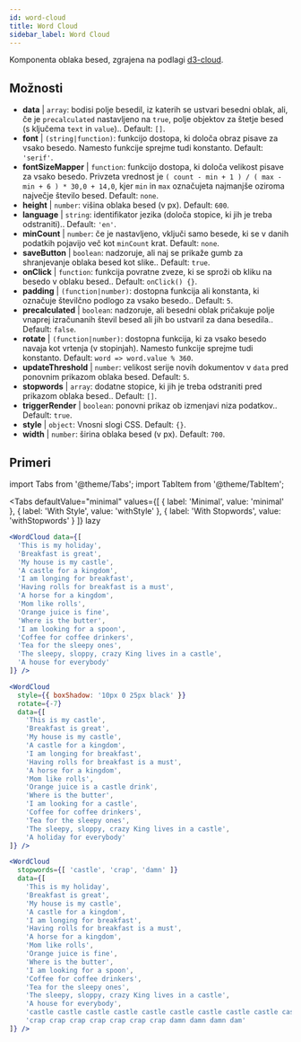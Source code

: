 ```yaml
---
id: word-cloud 
title: Word Cloud
sidebar_label: Word Cloud
---
```


Komponenta oblaka besed, zgrajena na podlagi [d3-cloud](https://github.com/jasondavies/d3-cloud).

## Možnosti

* __data__ | `array`: bodisi polje besedil, iz katerih se ustvari besedni oblak, ali, če je `precalculated` nastavljeno na `true`, polje objektov za štetje besed (s ključema `text` in `value`).. Default: `[]`.
* __font__ | `(string|function)`: funkcijo dostopa, ki določa obraz pisave za vsako besedo. Namesto funkcije sprejme tudi konstanto. Default: `'serif'`.
* __fontSizeMapper__ | `function`: funkcijo dostopa, ki določa velikost pisave za vsako besedo. Privzeta vrednost je `( count - min + 1 ) / ( max - min + 6 ) * 30,0 + 14,0`, kjer `min` in `max` označujeta najmanjše oziroma največje število besed. Default: `none`.
* __height__ | `number`: višina oblaka besed (v px). Default: `600`.
* __language__ | `string`: identifikator jezika (določa stopice, ki jih je treba odstraniti).. Default: `'en'`.
* __minCount__ | `number`: če je nastavljeno, vključi samo besede, ki se v danih podatkih pojavijo več kot `minCount` krat. Default: `none`.
* __saveButton__ | `boolean`: nadzoruje, ali naj se prikaže gumb za shranjevanje oblaka besed kot slike.. Default: `true`.
* __onClick__ | `function`: funkcija povratne zveze, ki se sproži ob kliku na besedo v oblaku besed.. Default: `onClick() {}`.
* __padding__ | `(function|number)`: dostopna funkcija ali konstanta, ki označuje številčno podlogo za vsako besedo.. Default: `5`.
* __precalculated__ | `boolean`: nadzoruje, ali besedni oblak pričakuje polje vnaprej izračunanih števil besed ali jih bo ustvaril za dana besedila.. Default: `false`.
* __rotate__ | `(function|number)`: dostopna funkcija, ki za vsako besedo navaja kot vrtenja (v stopinjah). Namesto funkcije sprejme tudi konstanto. Default: `word => word.value % 360`.
* __updateThreshold__ | `number`: velikost serije novih dokumentov v `data` pred ponovnim prikazom oblaka besed. Default: `5`.
* __stopwords__ | `array`: dodatne stopice, ki jih je treba odstraniti pred prikazom oblaka besed.. Default: `[]`.
* __triggerRender__ | `boolean`: ponovni prikaz ob izmenjavi niza podatkov.. Default: `true`.
* __style__ | `object`: Vnosni slogi CSS. Default: `{}`.
* __width__ | `number`: širina oblaka besed (v px). Default: `700`.


## Primeri

import Tabs from '@theme/Tabs';
import TabItem from '@theme/TabItem';

<Tabs
    defaultValue="minimal"
    values={[
        { label: 'Minimal', value: 'minimal' },
        { label: 'With Style', value: 'withStyle' },
        { label: 'With Stopwords', value: 'withStopwords' }
    ]}
    lazy
>

<TabItem value="minimal">

```jsx live
<WordCloud data={[
  'This is my holiday', 
  'Breakfast is great', 
  'My house is my castle', 
  'A castle for a kingdom', 
  'I am longing for breakfast',
  'Having rolls for breakfast is a must',
  'A horse for a kingdom',
  'Mom like rolls',
  'Orange juice is fine',
  'Where is the butter',
  'I am looking for a spoon',
  'Coffee for coffee drinkers',
  'Tea for the sleepy ones',
  'The sleepy, sloppy, crazy King lives in a castle',
  'A house for everybody'
]} />
```
</TabItem>

<TabItem value="withStyle">

```jsx live
<WordCloud 
  style={{ boxShadow: '10px 0 25px black' }}
  rotate={-7}
  data={[
    'This is my castle', 
    'Breakfast is great', 
    'My house is my castle', 
    'A castle for a kingdom', 
    'I am longing for breakfast',
    'Having rolls for breakfast is a must',
    'A horse for a kingdom',
    'Mom like rolls',
    'Orange juice is a castle drink',
    'Where is the butter',
    'I am looking for a castle',
    'Coffee for coffee drinkers',
    'Tea for the sleepy ones',
    'The sleepy, sloppy, crazy King lives in a castle',
    'A holiday for everybody'
]} />
```
</TabItem>

<TabItem value="withStopwords">

```jsx live
<WordCloud 
  stopwords={[ 'castle', 'crap', 'damn' ]}
  data={[
    'This is my holiday', 
    'Breakfast is great', 
    'My house is my castle', 
    'A castle for a kingdom', 
    'I am longing for breakfast',
    'Having rolls for breakfast is a must',
    'A horse for a kingdom',
    'Mom like rolls',
    'Orange juice is fine',
    'Where is the butter',
    'I am looking for a spoon',
    'Coffee for coffee drinkers',
    'Tea for the sleepy ones',
    'The sleepy, sloppy, crazy King lives in a castle',
    'A house for everybody',
    'castle castle castle castle castle castle castle castle castle castle',
    'crap crap crap crap crap crap crap damn damn damn dam'
]} />
```

</TabItem>

</Tabs>
